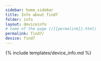 ```yaml
---
sidebar: home_sidebar
title: Info about find7
folder: info
layout: deviceinfo
# name of the page (/{{permalink}}.html)
permalink: find7/
device: find7
---
```

{% include templates/device_info.md %}
